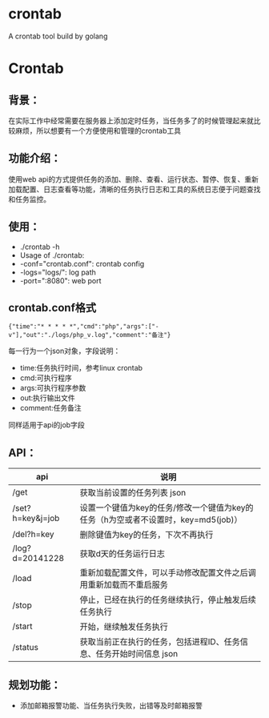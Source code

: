 crontab
=======

A crontab tool build by golang

# Crontab

## 背景：
       
在实际工作中经常需要在服务器上添加定时任务，当任务多了的时候管理起来就比较麻烦，所以想要有一个方便使用和管理的crontab工具

## 功能介绍：
       
使用web api的方式提供任务的添加、删除、查看、运行状态、暂停、恢复、重新加载配置、日志查看等功能，清晰的任务执行日志和工具的系统日志便于问题查找和任务监控。

## 使用：

* ./crontab -h
* Usage of ./crontab:
* -conf="crontab.conf": crontab config
* -logs="logs/": log path
* -port=":8080": web port

## crontab.conf格式

`{"time":"* * * * *","cmd":"php","args":["-v"],"out":"./logs/php_v.log","comment":"备注"}`

每一行为一个json对象，字段说明：
* time:任务执行时间，参考linux crontab
* cmd:可执行程序
* args:可执行程序参数
* out:执行输出文件
* comment:任务备注

同样适用于api的job字段

## API：

|api|说明|
|---|--|
|/get|获取当前设置的任务列表  json|
|/set?h=key&j=job| 设置一个键值为key的任务/修改一个键值为key的任务（h为空或者不设置时，key=md5(job)）|
|/del?h=key       |删除键值为key的任务，下次不再执行|
|/log?d=20141228  |获取d天的任务运行日志|
|/load            |重新加载配置文件，可以手动修改配置文件之后调用重新加载而不重启服务|
|/stop            |停止，已经在执行的任务继续执行，停止触发后续任务执行|
|/start           |开始，继续触发任务执行|
|/status          |获取当前正在执行的任务，包括进程ID、任务信息、任务开始时间信息  json|

## 规划功能：

* 添加邮箱报警功能、当任务执行失败，出错等及时邮箱报警

